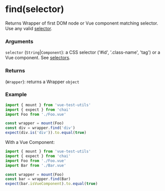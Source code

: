 # find(selector)

Returns Wrapper of first DOM node or Vue component matching selector. Use any valid [selector](/api/selectors.md).

### Arguments

`selector` (`String`|`Component`): a CSS selector ('#id', '.class-name', 'tag') or a Vue component. See [selectors](/api/selectors.md).

### Returns

(`Wrapper`): returns a Wrapper `object`


### Example

```js
import { mount } from 'vue-test-utils'
import { expect } from 'chai'
import Foo from './Foo.vue'

const wrapper = mount(Foo)
const div = wrapper.find('div')
expect(div.is('div')).to.equal(true)
```

With a Vue Component:
```js
import { mount } from 'vue-test-utils'
import { expect } from 'chai'
import Foo from './Foo.vue'
import Bar from './Bar.vue'

const wrapper = mount(Foo)
const bar = wrapper.find(Bar)
expect(bar.isVueComponent).to.equal(true)
```
